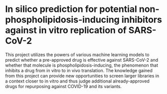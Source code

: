 # In silico prediction for potential non-phospholipidosis-inducing inhibitors against in vitro replication of SARS-CoV-2

This project utilizes the powers of various machine learning models to predict whether a pre-approved drug is effective against SARS-CoV-2 and whether that molecule is phospholipidosis-inducing, the phenomenon that inhibits a drug from in vitro to in vivo translation. The knowledge gained from this project can provide new opportunities to screen larger libraries in a context closer to in vitro and thus judge additional already-approved drugs for repurposing against COVID-19 and its variants.
